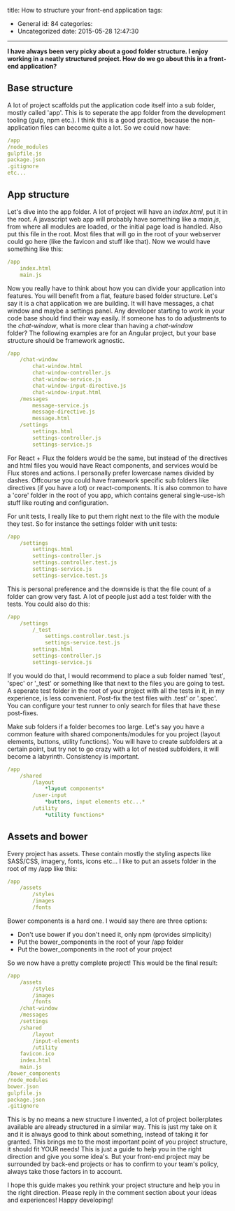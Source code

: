 title: How to structure your front-end application
tags:
  - General
id: 84
categories:
  - Uncategorized
date: 2015-05-28 12:47:30
---

**I have always been very picky about a good folder structure. I enjoy working in a neatly structured project. How do we go about this in a front-end application?**

<!-- more -->

## Base structure

A lot of project scaffolds put the application code itself into a sub folder, mostly called 'app'. This is to seperate the app folder from the development tooling (gulp, npm etc.). I think this is a good practice, because the non-application files can become quite a lot. So we could now have:

```yml
/app
/node_modules
gulpfile.js
package.json
.gitignore
etc...
```

## App structure

Let's dive into the app folder. A lot of project will have an _index.html_, put it in the root. A javascript web app will probably have something like a _main.js_, from where all modules are loaded, or the initial page load is handled. Also put this file in the root. Most files that will go in the root of your webserver could go here (like the favicon and stuff like that). Now we would have something like this:

```yml
/app
    index.html
    main.js
```

Now you really have to think about how you can divide your application into features. You will benefit from a flat, feature based folder structure. Let's say it is a chat application we are building. It will have messages, a chat window and maybe a settings panel. Any developer starting to work in your code base should find their way easily. If someone has to do adjustments to the _chat-window_, what is more clear than having a _chat-window_ folder? The following examples are for an Angular project, but your base structure should be framework agnostic.

```yml
/app
    /chat-window
        chat-window.html
        chat-window-controller.js
        chat-window-service.js
        chat-window-input-directive.js
        chat-window-input.html
    /messages
        message-service.js
        message-directive.js
        message.html
    /settings
        settings.html
        settings-controller.js
        settings-service.js
```

For React + Flux the folders would be the same, but instead of the directives and html files you would have React components, and services would be Flux stores and actions. I personally prefer lowercase names divided by dashes. Offcourse you could have framework specific sub folders like directives (if you have a lot) or react-components. It is also common to have a 'core' folder in the root of you app, which contains general single-use-ish stuff like routing and configuration.

For unit tests, I really like to put them right next to the file with the module they test. So for instance the settings folder with unit tests:

```yml
/app
    /settings
        settings.html
        settings-controller.js
        settings.controller.test.js
        settings-service.js
        settings-service.test.js
```

This is personal preference and the downside is that the file count of a folder can grow very fast. A lot of people just add a test folder with the tests. You could also do this:

```yml
/app
    /settings
        /_test
            settings.controller.test.js
            settings-service.test.js
        settings.html
        settings-controller.js
        settings-service.js
```

If you would do that, I would recommend to place a sub folder named 'test', 'spec' or '\_test' or something like that next to the files you are going to test. A seperate test folder in the root of your project with all the tests in it, in my experience, is less convenient. Post-fix the test files with .test' or '.spec'. You can configure your test runner to only search for files that have these post-fixes.

Make sub folders if a folder becomes too large. Let's say you have a common feature with shared components/modules for you project (layout elements, buttons, utility functions). You will have to create subfolders at a certain point, but try not to go crazy with a lot of nested subfolders, it will become a labyrinth. Consistency is important.

```yml
/app
    /shared
        /layout
            *layout components*
        /user-input
            *buttons, input elements etc...*
        /utility
            *utility functions*
```

## Assets and bower

Every project has assets. These contain mostly the styling aspects like SASS/CSS, imagery, fonts, icons etc... I like to put an assets folder in the root of my /app like this:

```yml
/app
    /assets
        /styles
        /images
        /fonts
```

Bower components is a hard one. I would say there are three options:

*   Don't use bower if you don't need it, only npm (provides simplicity)
*   Put the bower_components in the root of your /app folder
*   Put the bower_components in the root of your project

So we now have a pretty complete project! This would be the final result:

```yml
/app
    /assets
        /styles
        /images
        /fonts
    /chat-window
    /messages
    /settings
    /shared
        /layout
        /input-elements
        /utility
    favicon.ico
    index.html
    main.js
/bower_components
/node_modules
bower.json
gulpfile.js
package.json
.gitignore
```

This is by no means a new structure I invented, a lot of project boilerplates available are already structured in a similar way. This is just my take on it and it is always good to think about something, instead of taking it for granted. This brings me to the most important point of you project structure, it should fit YOUR needs! This is just a guide to help you in the right direction and give you some idea's. But your front-end project may be surrounded by back-end projects or has to confirm to your team's policy, always take those factors in to account.

I hope this guide makes you rethink your project structure and help you in the right direction. Please reply in the comment section about your ideas and experiences! Happy developing!
